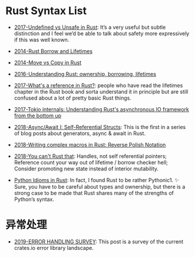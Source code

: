 

# Rust Syntax List

- [2017-Undefined vs Unsafe in Rust](https://parg.co/URP): It’s a very useful but subtle distinction and I feel we’d be able to talk about safety more expressively if this was well known.

- [2014-Rust Borrow and Lifetimes](http://arthurtw.github.io/2014/11/30/rust-borrow-lifetimes.html)

- [2014-Move vs Copy in Rust](https://parg.co/UPa)

- [2016-Understanding Rust: ownership, borrowing, lifetimes](https://parg.co/UPt)

- [2017-What's a reference in Rust?](https://jvns.ca/blog/2017/11/27/rust-ref/): people who have read the lifetimes chapter in the Rust book and sorta understand it in principle but are still confused about a lot of pretty basic Rust things.

- [2017-Tokio internals: Understanding Rust's asynchronous IO framework from the bottom up](https://cafbit.com/post/tokio_internals/)

- [2018-Async/Await I: Self-Referential Structs](https://parg.co/Ui5): This is the first in a series of blog posts about generators, async & await in Rust.

- [2018-Writing complex macros in Rust: Reverse Polish Notation](https://rreverser.com/writing-complex-macros-in-rust/)

- [2018-You can't Rust that](http://lucumr.pocoo.org/2018/3/31/you-cant-rust-that/): Handles, not self referential pointers; Reference count your way out of lifetime / borrow checker hell; Consider promoting new state instead of interior mutability.

- [Python Idioms in Rust](http://benjamincongdon.me/blog/2018/03/23/Python-Idioms-in-Rust/): In fact, I found Rust to be rather Pythonic1. ✨ Sure, you have to be careful about types and ownership, but there is a strong case to be made that Rust shares many of the strengths of Python’s syntax.

# 异常处理

- [2019-ERROR HANDLING SURVEY](https://blog.yoshuawuyts.com/error-handling-survey/): This post is a survey of the current crates.io error library landscape. 